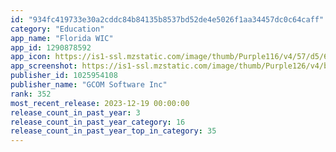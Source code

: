 ```yaml
---
id: "934fc419733e30a2cddc84b84135b8537bd52de4e5026f1aa34457dc0c64caff"
category: "Education"
app_name: "Florida WIC"
app_id: 1290878592
app_icon: https://is1-ssl.mzstatic.com/image/thumb/Purple116/v4/57/d5/6e/57d56e0d-b6ac-454b-113a-e76caf30506e/AppIcon-1x_U007emarketing-0-5-85-220.png/1024x1024bb.png
app_screenshot: https://is1-ssl.mzstatic.com/image/thumb/Purple126/v4/b7/2a/ee/b72aeea0-e8a2-a403-1f01-7bdd8204d323/68c21c52-0b96-4916-a789-2cb8422f4a43_Simulator_Screen_Shot_-_iPhone_11_Pro_Max_-_2022-02-10_at_14.05.33.png/1242x2688bb.png
publisher_id: 1025954108
publisher_name: "GCOM Software Inc"
rank: 352
most_recent_release: 2023-12-19 00:00:00
release_count_in_past_year: 3
release_count_in_past_year_category: 16
release_count_in_past_year_top_in_category: 35
---
```

